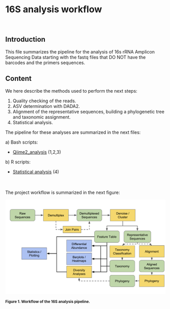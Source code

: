 # 16S analysis workflow
<br> 


## Introduction

This file summarizes the pipeline for the analysis of 16s rRNA Amplicon Sequencing Data starting with the fastq files that DO NOT have the barcodes and the primers sequences.

## Content

We here describe the methods used to perform the next steps: 

1. Quality checking of the reads.
2. ASV determination with DADA2.
3. Alignment of the representative sequences, building a phylogenetic tree and taxonomic assignment.
4. Statistical analysis.


The pipeline for these analyses are summarized in the next files:

a) Bash scripts:

- [Qiime2_analysis](Bash/Qiime2_analysis) (1,2,3)

b) R scripts:

- [Statistical analysis](R/Descriptive_data_analysis.R) (4)
 <br> <br> <br>

The project workflow is summarized in the next figure:

![GitHub Logo](images/QIIME2_overview.png)

<sup>**Figure 1. Workflow of the 16S analysis pipeline.**  </sup>
